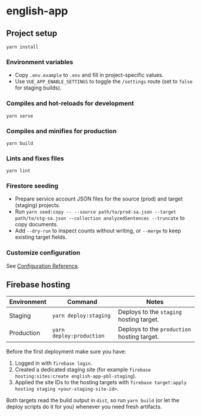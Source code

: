 # english-app

## Project setup
```
yarn install
```

### Environment variables
- Copy `.env.example` to `.env` and fill in project-specific values.
- Use `VUE_APP_ENABLE_SETTINGS` to toggle the `/settings` route (set to `false` for staging builds).

### Compiles and hot-reloads for development
```
yarn serve
```

### Compiles and minifies for production
```
yarn build
```

### Lints and fixes files
```
yarn lint
```

### Firestore seeding
- Prepare service account JSON files for the source (prod) and target (staging) projects.
- Run `yarn seed:copy -- --source path/to/prod-sa.json --target path/to/stg-sa.json --collection analyzedSentences --truncate` to copy documents.
- Add `--dry-run` to inspect counts without writing, or `--merge` to keep existing target fields.

### Customize configuration
See [Configuration Reference](https://cli.vuejs.org/config/).

## Firebase hosting

| Environment | Command | Notes |
|-------------|---------|-------|
| Staging | `yarn deploy:staging` | Deploys to the `staging` hosting target. |
| Production | `yarn deploy:production` | Deploys to the `production` hosting target. |

Before the first deployment make sure you have:

1. Logged in with `firebase login`.
2. Created a dedicated staging site (for example `firebase hosting:sites:create english-app-pbl-staging`).
3. Applied the site IDs to the hosting targets with `firebase target:apply hosting staging <your-staging-site-id>`.

Both targets read the build output in `dist`, so run `yarn build` (or let the deploy scripts do it for you) whenever you need fresh artifacts.

